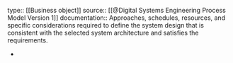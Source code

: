 type:: [[Business object]]
source:: [[@Digital Systems Engineering Process Model Version 1]]
documentation:: Approaches, schedules, resources, and specific considerations required to define the system design that is consistent with the selected system architecture and satisfies the requirements.

-